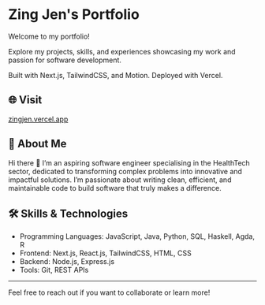 # Zing Jen's Portfolio

Welcome to my portfolio!

Explore my projects, skills, and experiences showcasing my work and passion for software development.

Built with Next.js, TailwindCSS, and Motion. Deployed with Vercel.

## 🌐 Visit

[zingjen.vercel.app](https://zingjen.vercel.app)

## 💼 About Me

Hi there 👋 I’m an aspiring software engineer specialising in the HealthTech sector, dedicated to transforming complex problems into innovative and impactful solutions. I’m passionate about writing clean, efficient, and maintainable code to build software that truly makes a difference.

## 🛠️ Skills & Technologies

- Programming Languages: JavaScript, Java, Python, SQL, Haskell, Agda, R
- Frontend: Next.js, React.js, TailwindCSS, HTML, CSS
- Backend: Node.js, Express.js
- Tools: Git, REST APIs

---

Feel free to reach out if you want to collaborate or learn more!
